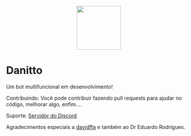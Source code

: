 <p align="center">
  <img src="https://i.imgur.com/NjYYO30.png" height=120 width=120/>
  <h1>Danitto</h1>
</p>



Um bot multifuncional em desenvolvimento!

Contribuindo:
Você pode contribuir fazendo pull requests para ajudar no código, melhorar algo, enfim....

Suporte:
[Servidor do Discord](https://discord.gg/aj3sSAyMsh)

Agradecimentos especiais a [davidffa](https://github.com/davidffa) e também ao Dr Eduardo Rodrigues.


